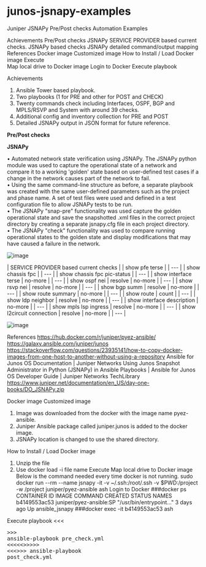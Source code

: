 # junos-jsnapy-examples
Juniper JSNAPy Pre/Post checks Automation Examples


Achievements
Pre/Post checks 
	JSNAPy 
		SERVICE PROVIDER based current checks.
		JSNAPy based checks
		JSNAPy detailed command/output mapping
References
Docker image 
	Customized image 
	How to Install / Load Docker image
	Execute  
		Map local drive to Docker image
		Login to Docker 
		Execute playbook



Achievements
1.	Ansible Tower based playbook.
2.	Two playbooks (1 for PRE and other for POST and CHECK)
3.	Twenty commands check including Interfaces, OSPF, BGP and MPLS/RSVP and System with around 39 checks.
4.	Additional config and inventory collection for PRE and POST
5.	Detailed JSNAPy output in JSON format for future reference.


**Pre/Post checks**


**JSNAPy**

•	Automated network state verification using JSNAPy. The JSNAPy python module was used to capture the operational state of a network and compare it to a working 'golden' state based on user-defined test cases if a change in the network causes part of the network to fail.  
•	Using the same command-line structure as before, a separate playbook was created with the same user-defined parameters such as the project and phase name. A set of test files were used and defined in a test configuration file to allow JSNAPy tests to be run.  
•	The JSNAPy "snap-pre" functionality was used capture the golden operational state and save the snapshotted .xml files in the correct project directory by creating a separate jsnapy.cfg file in each project directory.  
•	The JSNAPy "check" functionality was used to compare running operational states to the golden state and display modifications that may have caused a failure in the network.  

![image](https://github.com/user-attachments/assets/8159b9ec-3b5c-462c-8a99-3c136e873961)



| SERVICE PROVIDER based current checks |
| show pfe terse |
| --- |
| show chassis fpc |
| --- |
| show chassis fpc pic-status |
| --- |
| show interface terse | no-more |
| --- |
| show ospf nei | resolve | no-more |
| --- |
| show rsvp nei | resolve | no-more |
| --- |
| show bgp summ | resolve | no-more |
| --- |
| show route summary | no-more |
| --- |
| show route | count |
| --- |
| show ldp neighbor | resolve | no-more |
| --- |
| show interface description | no-more |
| --- |
| show mpls lsp ingress | resolve | no-more |
| --- |
| show l2circuit connection | resolve | no-more |
| --- |


![image](https://github.com/user-attachments/assets/c0957c02-261a-4c22-a757-25c810e95e87)


   
References
https://hub.docker.com/r/juniper/pyez-ansible/
https://galaxy.ansible.com/juniper/junos
https://stackoverflow.com/questions/23935141/how-to-copy-docker-images-from-one-host-to-another-without-using-a-repository
Ansible for Junos OS Documentation | Juniper Networks
Using Junos Snapshot Administrator in Python (JSNAPy) in Ansible Playbooks | Ansible for Junos OS Developer Guide | Juniper Networks TechLibrary
https://www.juniper.net/documentation/en_US/day-one-books/DO_JSNAPy.zip

Docker image
Customized image 
1.	Image was downloaded from the docker with the image name pyez-ansible.
2.	Juniper Ansible package called juniper.junos is added to the docker image.
3.	JSNAPy location is changed to use the shared directory.

How to Install / Load Docker image
1.	Unzip the file 
2.	Use docker load -i file name 
Execute 
Map local drive to Docker image
Below is the command needed every time docker is not running.
sudo docker run --rm --name jsnapy -it -v ~/.ssh:/root/.ssh -v $PWD:/project -w /project juniper/pyez-ansible ash
Login to Docker 
###docker ps
CONTAINER ID         IMAGE                                               COMMAND                      CREATED      STATUS       NAMES
b4149553ac53         juniper/pyez-ansible:SP      "/usr/bin/entrypoint…"     3 days ago        Up         ansible_jsnapy
###docker exec -it b4149553ac53 ash

Execute playbook
<<<<PRE CHECKS>>>>
ansible-playbook pre_check.yml
<<<<<<NETWORK CHANGE>>>>>>
<<<<POST CHECKS>>>>
ansible-playbook post_check.yml



